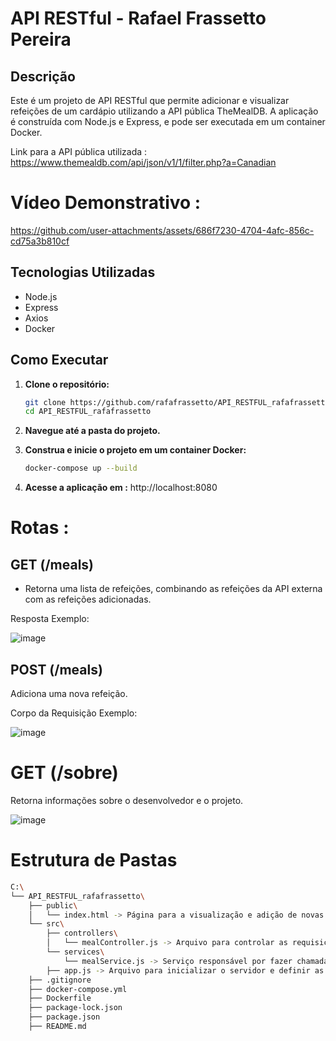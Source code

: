 # API RESTful - Rafael Frassetto Pereira

## Descrição

Este é um projeto de API RESTful que permite adicionar e visualizar refeições de um cardápio utilizando a API pública TheMealDB. A aplicação é construída com Node.js e Express, e pode ser executada em um container Docker.

Link para a API pública utilizada : https://www.themealdb.com/api/json/v1/1/filter.php?a=Canadian

# Vídeo Demonstrativo :



https://github.com/user-attachments/assets/686f7230-4704-4afc-856c-cd75a3b810cf



## Tecnologias Utilizadas

- Node.js
- Express
- Axios
- Docker

## Como Executar

1. **Clone o repositório:**
   ```bash
   git clone https://github.com/rafafrassetto/API_RESTFUL_rafafrassetto.git
   cd API_RESTFUL_rafafrassetto

2. **Navegue até a pasta do projeto.**

3. **Construa e inicie o projeto em um container Docker:**
   ```bash
   docker-compose up --build

4. **Acesse a aplicação em :**  http://localhost:8080

# Rotas :

## GET (/meals)

- Retorna uma lista de refeições, combinando as refeições da API externa com as refeições adicionadas.

Resposta Exemplo:

![image](https://github.com/user-attachments/assets/6612ecbc-162d-44d2-afb9-10be6dd4b8f4)

## POST (/meals)

Adiciona uma nova refeição.

Corpo da Requisição Exemplo:

![image](https://github.com/user-attachments/assets/f31a5c3d-3dcb-41ca-af05-d502130cf886)

# GET (/sobre)

Retorna informações sobre o desenvolvedor e o projeto.

![image](https://github.com/user-attachments/assets/17065409-9b7e-4f94-8755-eaa4ff8838d5)

# Estrutura de Pastas

```bash
C:\
└── API_RESTFUL_rafafrassetto\
    ├── public\
    │   └── index.html -> Página para a visualização e adição de novas refeições.
    └── src\
        ├── controllers\
        │   └── mealController.js -> Arquivo para controlar as requisições recebidas e usar o serviço para lidar com os dados.
        └── services\
            └── mealService.js -> Serviço responsável por fazer chamadas à API externa, neste caso, a TheMealDB.
        ├── app.js -> Arquivo para inicializar o servidor e definir as rotas para requisições GET e POST.
    ├── .gitignore
    ├── docker-compose.yml  
    ├── Dockerfile
    ├── package-lock.json
    ├── package.json
    ├── README.md
